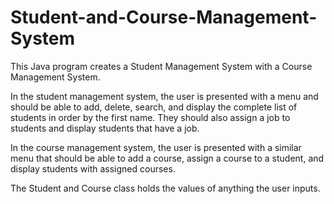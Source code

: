 # Student-and-Course-Management-System
This Java program creates a Student Management System with a Course Management System.

In the student management system, the user is presented with a menu and should be able to add, delete, search, and display the complete list of students in order by the first name. They should also assign a job to students and display students that have a job.

In the course management system, the user is presented with a similar menu that should be able to add a course, assign a course to a student, and display students with assigned courses.

The Student and Course class holds the values of anything the user inputs.
